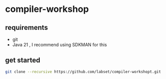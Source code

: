 # compiler-workshop

## requirements

* git
* Java 21 , I recommend using SDKMAN for this

## get started

```bash
git clone --recursive https://github.com/labset/compiler-workshopt.git
```